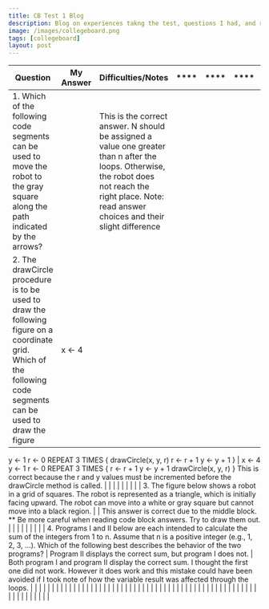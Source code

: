 ```yaml
---
title: CB Test 1 Blog
description: Blog on experiences takng the test, questions I had, and research I did
image: /images/collegeboard.png
tags: [collegeboard]
layout: post
---
```

| **Question**                                                                                                                                                                                                                   | **My Answer**                                                                | **Difficulties/Notes**                                                                                                                                                                                                                | **** | **** | **** | **** | **** | **** | **** |
|--------------------------------------------------------------------------------------------------------------------------------------------------------------------------------------------------------------------------------|------------------------------------------------------------------------------|---------------------------------------------------------------------------------------------------------------------------------------------------------------------------------------------------------------------------------------|------|------|------|------|------|------|------|
| 1. Which of the following code segments can be used to move the robot to the gray square along the path indicated by the arrows?                                                                                               |                                                                              | This is the correct answer. N should be assigned a value one greater than n after the loops. Otherwise, the robot does not reach the right place. Note: read answer choices and their slight difference                               |      |      |      |      |      |      |      |
| 2. The drawCircle procedure is to be used to draw the following figure on a coordinate grid. Which of the following code segments can be used to draw the figure                                                               | x ← 4
y ← 1
r ← 0
REPEAT 3 TIMES
{
drawCircle(x, y, r)
r ← r + 1
y ← y + 1
} | x ← 4
y ← 1
r ← 0
REPEAT 3 TIMES
{
r ← r + 1
y ← y + 1
drawCircle(x, y, r)
}
This is correct because the r and y values must be incremented before the drawCircle method is called.                                                   |      |      |      |      |      |      |      |
| 3. The figure below shows a robot in a grid of squares. The robot is represented as a triangle, which is initially facing upward. The robot can move into a white or gray square but cannot move into a black region.          |                                                                              | This answer is correct due to the middle block. ** Be more careful when reading code block answers. Try to draw them out.                                                                                                             |      |      |      |      |      |      |      |
| 4. Programs I and II below are each intended to calculate the sum of the integers from 1 to n. Assume that n is a positive integer (e.g., 1, 2, 3, …).
Which of the following best describes the behavior of the two programs? | Program II displays the correct sum, but program I does not.                 | Both program I and program II display the correct sum.
I thought the first one did not work. However it does work and this mistake could have been avoided if I took note of how the variable result was affected through the loops.  |      |      |      |      |      |      |      |
|                                                                                                                                                                                                                                |                                                                              |                                                                                                                                                                                                                                       |      |      |      |      |      |      |      |
|                                                                                                                                                                                                                                |                                                                              |                                                                                                                                                                                                                                       |      |      |      |      |      |      |      |
|                                                                                                                                                                                                                                |                                                                              |                                                                                                                                                                                                                                       |      |      |      |      |      |      |      |
|                                                                                                                                                                                                                                |                                                                              |                                                                                                                                                                                                                                       |      |      |      |      |      |      |      |
|                                                                                                                                                                                                                                |                                                                              |                                                                                                                                                                                                                                       |      |      |      |      |      |      |      |
